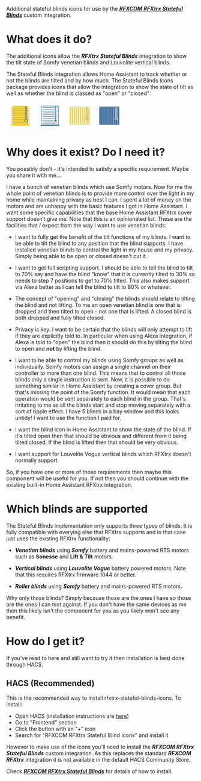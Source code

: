 Additional stateful blinds icons for use by the [**_RFXCOM RFXtrx Stateful Blinds_**](https://github.com/RJArmitage/rfxtrx-stateful-blinds) custom integration.

# What does it do?

The additional icons allow the **_RFXtrx Stateful Blinds_** integration to show the tilt state of Somfy venetian blinds and Louvolite vertical blinds.

The Stateful Blinds integration allows Home Assistant to track whether or not the blinds are tilted and by how much. The Stateful Blinds Icons package provides icons that allow the integration to show the state of tilt as well as whether the blind is classed as "open" or "closed":

<img src="https://raw.githubusercontent.com/RJArmitage/rfxtrx-stateful-blinds-icons/main/dist/icons/venetian/active/20.svg" alt="MarineGEO circle logo" style="height: 75px; width:75px;"/> <img src="https://raw.githubusercontent.com/RJArmitage/rfxtrx-stateful-blinds-icons/main/dist/icons/venetian/inactive/50.svg" alt="MarineGEO circle logo" style="height: 75px; width:75px;"/> <img src="https://raw.githubusercontent.com/RJArmitage/rfxtrx-stateful-blinds-icons/main/dist/icons/vertical/active/25.svg" alt="MarineGEO circle logo" style="height: 75px; width:75px;"/> <img src="https://raw.githubusercontent.com/RJArmitage/rfxtrx-stateful-blinds-icons/main/dist/icons/vertical/inactive/00.svg" alt="MarineGEO circle logo" style="height: 75px; width:75px;"/>

# Why does it exist? Do I need it?

You possibly don't - it's intended to satisfy a specific requirement. Maybe you share it with me...

I have a bunch of venetian blinds which use Somfy motors. Now for me the whole point of venetian blinds is to provide more control over the light in my home while maintaining privacy as best I can. I spent a lot of money on the motors and am unhappy with the basic features I got in Home Assistant. I want some specific capabilities that the base Home Assistant RFXtrx cover support doesn’t give me. Note that this is an opinionated list. These are the facilities that _I_ expect from the way I want to use venetian blinds:

- I want to fully get the benefit of the tilt functions of my blinds. I want to be able to tilt the blind to any position that the blind supports. I have installed venetian blinds to control the light in my house and my privacy. Simply being able to be open or closed doesn't cut it.

- I want to get full scripting support. I should be able to tell the blind to tilt to 70% say and have the blind "know" that it is currently tilted to 30% so needs to step 7 positions to get to 70% tilted. This also makes support via Alexa better as I can tell the blind to tilt to 80% or whatever.

- The concept of "opening" and "closing" the blinds should relate to tilting the blind and not lifting. To me an open venetian blind is one that is dropped and then tilted to open - not one that is lifted. A closed blind is both dropped and fully tilted closed.

- Privacy is key. I want to be certain that the blinds will only attempt to lift if they are explicitly told to. In particular when using Alexa integration, if Alexa is told to "open" the blind then it should do this by tilting the blind to open and **not** by lifting the blind.

- I want to be able to control my blinds using Somfy groups as well as individually. Somfy motors can assign a single channel on their controller to more than one blind. This means that to control all those blinds only a single instruction is sent. Now, it is possible to do something similar in Home Assistant by creating a cover group. But that's missing the point of the Somfy function. It would mean that each operation would be sent separately to each blind in the group. That's irritating to me as all the blinds start and stop moving separately with a sort of ripple effect. I have 5 blinds in a bay window and this looks untidy! I want to use the function I paid for.

- I want the blind icon in Home Assistant to show the state of the blind. If it's tilted open then that should be obvious and different from it being tilted closed. If the blind is lifted then that should be very obvious.

- I want support for Louvolite Vogue vertical blinds which RFXtrx doesn't normally support.

So, if you have one or more of those requirements then maybe this component will be useful for you. If not then you should continue with the existing built-in Home Assistant RFXtrx integration.

# Which blinds are supported

The Stateful Blinds implementation only supports three types of blinds. It is fully compatible with everying else that RFXtrx supports and in that case just uses the existing RFXtrx functionality:

- **_Venetian blinds_** using **_Somfy_** battery and mains-powered RTS motors such as **Sonesse** and **Lift & Tilt** motors.

- **_Vertical blinds_** using **_Louvolite Vogue_** battery powered motors. Note that this requires RFXtrx firmware 1044 or better.

- **_Roller blinds_** using **_Somfy_** battery and mains-powered RTS motors.

Why only those blinds? Simply because those are the ones I have so those are the ones I can test against. If you don't have the same devices as me then this likely isn't the component for you as you likely won't see any benefit.

# How do I get it?

If you've read to here and still want to try it then installation is best done through HACS.

## HACS (Recommended)

This is the recommended way to install rfxtrx-stateful-blinds-icons. To install:

- Open HACS (installation instructions are [here](https://hacs.xyz/docs/installation/installation/))
- Go to "Frontend" section
- Click the button with an "+" icon
- Search for "RFXCOM RFXtrx Stateful Blind Icons" and install it

However to make use of the icons you'll need to install the **_RFXCOM RFXtrx Stateful Blinds_** custom integration. As this replaces the standard **_RFXCOM RFXtrx_** integration it is not available in the default HACS Community Store.

Check [**_RFXCOM RFXtrx Stateful Blinds_**](https://github.com/RJArmitage/rfxtrx-stateful-blinds) for details of how to install.
